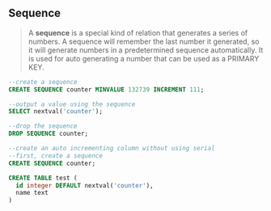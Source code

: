 ## Sequence

> A __sequence__ is a special kind of relation that generates a series of numbers. A sequence will remember the last number it generated, so it will generate numbers in a predetermined sequence automatically. It is used for auto generating a number that can be used as a PRIMARY KEY.

```sql
--create a sequence
CREATE SEQUENCE counter MINVALUE 132739 INCREMENT 111;

--output a value using the sequence
SELECT nextval('counter');

--drop the sequence
DROP SEQUENCE counter;

--create an auto incrementing column without using serial
--first, create a sequence
CREATE SEQUENCE counter;

CREATE TABLE test (
  id integer DEFAULT nextval('counter'),
  name text
)
```
